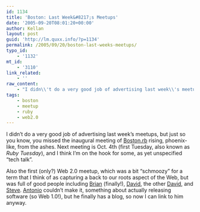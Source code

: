 ```yaml
---
id: 1134
title: 'Boston: Last Week&#8217;s Meetups'
date: '2005-09-20T08:01:20+00:00'
author: Kellan
layout: post
guid: 'http://lm.quxx.info/?p=1134'
permalink: /2005/09/20/boston-last-weeks-meetups/
typo_id:
    - '1132'
mt_id:
    - '3110'
link_related:
    - ''
raw_content:
    - "I didn\\'t do a very good job of advertising last week\\'s meetups, but just so you know, you missed the inaugural meeting of [Boston.rb](http://boston.rubygroup.org/) rising, phoenix-like, from the ashes.  Next meeting is Oct. 4th (first Tuesday, also known as _Ruby Tuesday_), and I think I\\'m on the hook for some, as yet unspecified \\\"tech talk\\\".\n\nAlso the first (only?) Web 2.0 meetup, which was a bit \\\"schmoozy\\\" for a term that I think of as capturing a back to our roots aspect of the Web, but was full of good people including [Brian](http://hybernaut.com/) (finally!), [David](http://www.hyperorg.com/blogger/), the other [David](http://genuinevc.com/), and [Steve](http://ampersand.com/blog/).  [Antonio](http://theonda.org/) couldn\\'t make it, something about actually releasing software (so Web 1.0!), but he finally has a blog, so now I can link to him anyway."
tags:
    - boston
    - meetup
    - ruby
    - web2.0
---
```


I didn’t do a very good job of advertising last week’s meetups, but just so you know, you missed the inaugural meeting of [Boston.rb](http://boston.rubygroup.org/) rising, phoenix-like, from the ashes. Next meeting is Oct. 4th (first Tuesday, also known as *Ruby Tuesday*), and I think I’m on the hook for some, as yet unspecified “tech talk”.

Also the first (only?) Web 2.0 meetup, which was a bit “schmoozy” for a term that I think of as capturing a back to our roots aspect of the Web, but was full of good people including [Brian](http://hybernaut.com/) (finally!), [David](http://www.hyperorg.com/blogger/), the other [David](http://genuinevc.com/), and [Steve](http://ampersand.com/blog/). [Antonio](http://theonda.org/) couldn’t make it, something about actually releasing software (so Web 1.0!), but he finally has a blog, so now I can link to him anyway.
